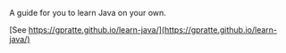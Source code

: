 A guide for you to learn Java on your own.

[See https://gpratte.github.io/learn-java/](https://gpratte.github.io/learn-java/)
